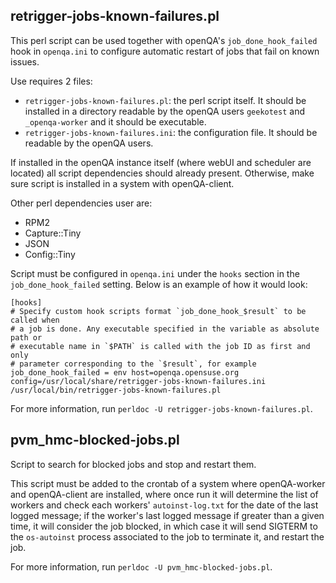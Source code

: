 ## retrigger-jobs-known-failures.pl

This perl script can be used together with openQA's `job_done_hook_failed` hook in `openqa.ini` to configure
automatic restart of jobs that fail on known issues.

Use requires 2 files:

* `retrigger-jobs-known-failures.pl`: the perl script itself. It should be installed in a directory readable
by the openQA users `geekotest` and `_openqa-worker` and it should be executable.
* `retrigger-jobs-known-failures.ini`: the configuration file. It should be readable by the openQA users.

If installed in the openQA instance itself (where webUI and scheduler are located) all script dependencies
should already present. Otherwise, make sure script is installed in a system with openQA-client.

Other perl dependencies user are:

* RPM2
* Capture::Tiny
* JSON
* Config::Tiny

Script must be configured in `openqa.ini` under the `hooks` section in the `job_done_hook_failed` setting.
Below is an example of how it would look:
```
[hooks]
# Specify custom hook scripts format `job_done_hook_$result` to be called when
# a job is done. Any executable specified in the variable as absolute path or
# executable name in `$PATH` is called with the job ID as first and only
# parameter corresponding to the `$result`, for example
job_done_hook_failed = env host=openqa.opensuse.org config=/usr/local/share/retrigger-jobs-known-failures.ini /usr/local/bin/retrigger-jobs-known-failures.pl
```
For more information, run `perldoc -U retrigger-jobs-known-failures.pl`.

## pvm_hmc-blocked-jobs.pl

Script to search for blocked jobs and stop and restart them.

This script must be added to the crontab of a system where openQA-worker and openQA-client are installed, where
once run it will determine the list of workers and check each workers' `autoinst-log.txt` for the date of the
last logged message; if the worker's last logged message if greater than a given time, it will consider the job
blocked, in which case it will send SIGTERM to the `os-autoinst` process associated to the job to terminate it,
and restart the job.

For more information, run `perldoc -U pvm_hmc-blocked-jobs.pl`.

